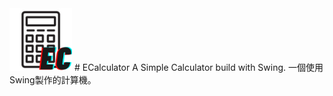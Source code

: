 <img title="a title" alt="Alt text" src="https://raw.githubusercontent.com/EarthlyEric/ECalculator/master/resources/ECalculator.png" height="100px">
# ECalculator
A Simple Calculator build with Swing.
一個使用Swing製作的計算機。